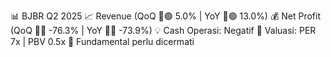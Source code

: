 📊 BJBR Q2 2025
📈 Revenue (QoQ 🔼🟢 5.0% | YoY 🔼🟢 13.0%)
💰 Net Profit (QoQ 🔻🔴 -76.3% | YoY 🔻🔴 -73.9%)
💡 Cash Operasi: Negatif
🧮 Valuasi: PER 7x | PBV 0.5x
🧱 Fundamental perlu dicermati

